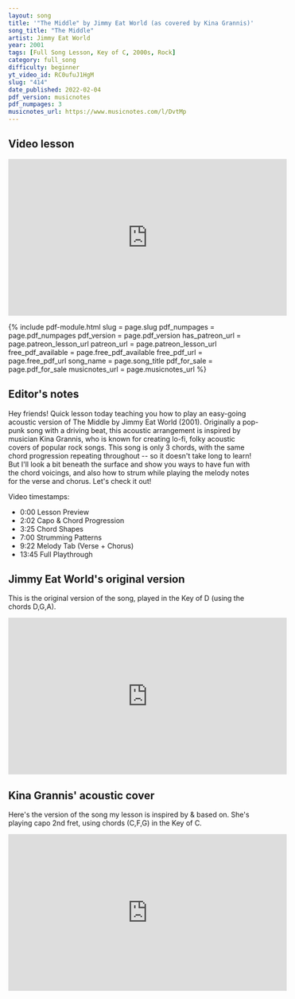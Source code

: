 ```yaml
---
layout: song
title: '"The Middle" by Jimmy Eat World (as covered by Kina Grannis)'
song_title: "The Middle"
artist: Jimmy Eat World
year: 2001
tags: [Full Song Lesson, Key of C, 2000s, Rock]
category: full_song
difficulty: beginner
yt_video_id: RC0ufuJ1HgM
slug: "414"
date_published: 2022-02-04
pdf_version: musicnotes
pdf_numpages: 3
musicnotes_url: https://www.musicnotes.com/l/DvtMp
---
```


## Video lesson

<iframe width="560" height="315" src="https://www.youtube.com/embed/{{page.yt_video_id}}" frameborder="0" allow="accelerometer; autoplay; encrypted-media; gyroscope; picture-in-picture" allowfullscreen></iframe>

{% include pdf-module.html slug = page.slug pdf_numpages = page.pdf_numpages pdf_version = page.pdf_version has_patreon_url = page.patreon_lesson_url patreon_url = page.patreon_lesson_url free_pdf_available = page.free_pdf_available free_pdf_url = page.free_pdf_url song_name = page.song_title pdf_for_sale = page.pdf_for_sale musicnotes_url = page.musicnotes_url %}

## Editor's notes

Hey friends! Quick lesson today teaching you how to play an easy-going acoustic version of The Middle by Jimmy Eat World (2001). Originally a pop-punk song with a driving beat, this acoustic arrangement is inspired by musician Kina Grannis, who is known for creating lo-fi, folky acoustic covers of popular rock songs. This song is only 3 chords, with the same chord progression repeating throughout -- so it doesn't take long to learn! But I'll look a bit beneath the surface and show you ways to have fun with the chord voicings, and also how to strum while playing the melody notes for the verse and chorus. Let's check it out!

Video timestamps:

- 0:00 Lesson Preview
- 2:02 Capo & Chord Progression
- 3:25 Chord Shapes
- 7:00 Strumming Patterns
- 9:22 Melody Tab (Verse + Chorus)
- 13:45 Full Playthrough

## Jimmy Eat World's original version

This is the original version of the song, played in the Key of D (using the chords D,G,A).

<iframe width="560" height="315" src="https://www.youtube.com/embed/oKsxPW6i3pM" frameborder="0" allow="accelerometer; autoplay; encrypted-media; gyroscope; picture-in-picture" allowfullscreen></iframe>

<!-- https://www.youtube.com/watch?v=oKsxPW6i3pM -->

## Kina Grannis' acoustic cover

Here's the version of the song my lesson is inspired by & based on. She's playing capo 2nd fret, using chords (C,F,G) in the Key of C.

<iframe width="560" height="315" src="https://www.youtube.com/embed/eod26XNDmzE" frameborder="0" allow="accelerometer; autoplay; encrypted-media; gyroscope; picture-in-picture" allowfullscreen></iframe>

<!-- https://www.youtube.com/watch?v=eod26XNDmzE -->
